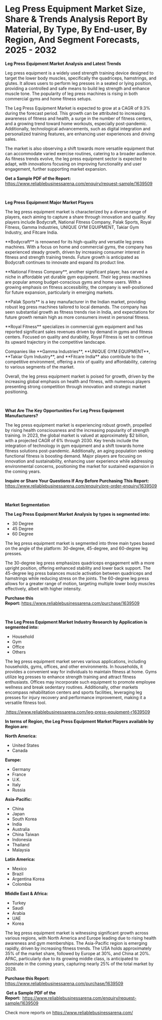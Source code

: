 <p><h1>Leg Press Equipment Market Size, Share & Trends Analysis Report By Material, By Type, By End-user, By Region, And Segment Forecasts, 2025 - 2032</h1></p><p><strong>Leg Press Equipment Market Analysis and Latest Trends</strong></p>
<p><p>Leg press equipment is a widely used strength training device designed to target the lower body muscles, specifically the quadriceps, hamstrings, and glutes. It allows users to perform leg presses in a seated or lying position, providing a controlled and safe means to build leg strength and enhance muscle tone. The popularity of leg press machines is rising in both commercial gyms and home fitness setups.</p><p>The Leg Press Equipment Market is expected to grow at a CAGR of 9.3% during the forecast period. This growth can be attributed to increasing awareness of fitness and health, a surge in the number of fitness centers, and a growing trend toward home workouts, especially post-pandemic. Additionally, technological advancements, such as digital integration and personalized training features, are enhancing user experiences and driving sales. </p><p>The market is also observing a shift towards more versatile equipment that can accommodate varied exercise routines, catering to a broader audience. As fitness trends evolve, the leg press equipment sector is expected to adapt, with innovations focusing on improving functionality and user engagement, further supporting market expansion.</p></p>
<p><strong>Get a Sample PDF of the Report:&nbsp;</strong> <a href="https://www.reliablebusinessarena.com/enquiry/request-sample/1639509?utm_campaign=1841&utm_medium=2&utm_source=Github&utm_content=ia&utm_term=22022025&utm_id=leg-press-equipment">https://www.reliablebusinessarena.com/enquiry/request-sample/1639509</a></p>
<p>&nbsp;</p>
<p><strong>Leg Press Equipment Major Market Players</strong></p>
<p><p>The leg press equipment market is characterized by a diverse range of players, each aiming to capture a share through innovation and quality. Key players include Bodycraft, National Fitness Company, Palak Sports, Royal Fitness, Gamma Industries, UNIQUE GYM EQUIPMENT, Takiar Gym Industry, and Fitcare India.</p><p>**Bodycraft** is renowned for its high-quality and versatile leg press machines. With a focus on home and commercial gyms, the company has experienced steady growth, driven by increasing consumer interest in fitness and strength training trends. Future growth is anticipated as Bodycraft continues to innovate and expand its product line.</p><p>**National Fitness Company**, another significant player, has carved a niche in affordable yet durable gym equipment. Their leg press machines are popular among budget-conscious gyms and home users. With a growing emphasis on fitness accessibility, the company is well-positioned for future expansion, particularly in emerging markets.</p><p>**Palak Sports** is a key manufacturer in the Indian market, providing robust leg press machines tailored to local demands. The company has seen substantial growth as fitness trends rise in India, and expectations for future growth remain high as more consumers invest in personal fitness.</p><p>**Royal Fitness** specializes in commercial gym equipment and has reported significant sales revenues driven by demand in gyms and fitness centers. Focused on quality and durability, Royal Fitness is set to continue its upward trajectory in the competitive landscape.</p><p>Companies like **Gamma Industries**, **UNIQUE GYM EQUIPMENT**, **Takiar Gym Industry**, and **Fitcare India** also contribute to the competitive environment, offering a mix of quality and affordability, catering to various segments of the market.</p><p>Overall, the leg press equipment market is poised for growth, driven by the increasing global emphasis on health and fitness, with numerous players presenting strong competition through innovation and strategic market positioning.</p></p>
<p>&nbsp;</p>
<p><strong>What Are The Key Opportunities For Leg Press Equipment Manufacturers?</strong></p>
<p><p>The leg press equipment market is experiencing robust growth, propelled by rising health consciousness and the increasing popularity of strength training. In 2023, the global market is valued at approximately $2 billion, with a projected CAGR of 6% through 2030. Key trends include the integration of technology in gym equipment and a shift towards home fitness solutions post-pandemic. Additionally, an aging population seeking functional fitness is boosting demand. Major players are focusing on innovation and sustainability, enhancing user experience while addressing environmental concerns, positioning the market for sustained expansion in the coming years.</p></p>
<p><strong>Inquire or Share Your Questions If Any Before Purchasing This Report:</strong> <a href="https://www.reliablebusinessarena.com/enquiry/pre-order-enquiry/1639509?utm_campaign=1841&utm_medium=2&utm_source=Github&utm_content=ia&utm_term=22022025&utm_id=leg-press-equipment">https://www.reliablebusinessarena.com/enquiry/pre-order-enquiry/1639509</a></p>
<p>&nbsp;</p>
<p><strong>Market Segmentation</strong></p>
<p><strong>The Leg Press Equipment Market Analysis by types is segmented into:</strong></p>
<p><ul><li>30 Degree</li><li>45 Degree</li><li>60 Degree</li></ul></p>
<p><p>The leg press equipment market is segmented into three main types based on the angle of the platform: 30-degree, 45-degree, and 60-degree leg presses. </p><p>The 30-degree leg press emphasizes quadriceps engagement with a more upright position, offering enhanced stability and lower back support. The 45-degree leg press balances muscle activation between quadriceps and hamstrings while reducing stress on the joints. The 60-degree leg press allows for a greater range of motion, targeting multiple lower body muscles effectively, albeit with higher intensity.</p></p>
<p><strong>Purchase this Report:&nbsp;</strong><a href="https://www.reliablebusinessarena.com/purchase/1639509?utm_campaign=1841&utm_medium=2&utm_source=Github&utm_content=ia&utm_term=22022025&utm_id=leg-press-equipment">https://www.reliablebusinessarena.com/purchase/1639509</a></p>
<p>&nbsp;</p>
<p><strong>The Leg Press Equipment Market Industry Research by Application is segmented into:</strong></p>
<p><ul><li>Household</li><li>Gym</li><li>Office</li><li>Others</li></ul></p>
<p><p>The leg press equipment market serves various applications, including households, gyms, offices, and other environments. In households, it provides a convenient way for individuals to maintain fitness at home. Gyms utilize leg presses to enhance strength training and attract fitness enthusiasts. Offices may incorporate such equipment to promote employee wellness and break sedentary routines. Additionally, other markets encompass rehabilitation centers and sports facilities, leveraging leg presses for injury recovery and performance improvement, making it a versatile fitness tool.</p></p>
<p><a href="https://www.reliablebusinessarena.com/leg-press-equipment-r1639509?utm_campaign=1841&utm_medium=2&utm_source=Github&utm_content=ia&utm_term=22022025&utm_id=leg-press-equipment">&nbsp;https://www.reliablebusinessarena.com/leg-press-equipment-r1639509</a></p>
<p><strong>In terms of Region, the Leg Press Equipment Market Players available by Region are:</strong></p>
<p>
    <p> <strong> North America: </strong>
        <ul>
            <li>United States</li>
            <li>Canada</li>
        </ul>
        </p> 
    <p> <strong> Europe: </strong>
        <ul>
            <li>Germany</li>
            <li>France</li>
            <li>U.K.</li>
            <li>Italy</li>
            <li>Russia</li>
        </ul>
        </p> 
    <p> <strong> Asia-Pacific: </strong>
        <ul>
            <li>China</li>
            <li>Japan</li>
            <li>South Korea</li>
            <li>India</li>
            <li>Australia</li>
            <li>China Taiwan</li>
            <li>Indonesia</li>
            <li>Thailand</li>
            <li>Malaysia</li>
        </ul>
        </p> 
    <p> <strong> Latin America: </strong>
        <ul>
            <li>Mexico</li>
            <li>Brazil</li>
            <li>Argentina Korea</li>
            <li>Colombia</li>
        </ul>
        </p> 
    <p> <strong> Middle East & Africa: </strong>
        <ul>
            <li>Turkey</li>
            <li>Saudi</li>
            <li>Arabia</li>
            <li>UAE</li>
            <li>Korea</li>
        </ul>
    </p>
    </p>
<p><p>The leg press equipment market is witnessing significant growth across various regions, with North America and Europe leading due to rising health awareness and gym memberships. The Asia-Pacific region is emerging rapidly, driven by increasing fitness trends. The USA holds approximately 35% of the market share, followed by Europe at 30%, and China at 20%. APAC, particularly due to its growing middle class, is anticipated to dominate in the coming years, capturing nearly 25% of the total market by 2028.</p></p>
<p><strong>Purchase this Report: </strong><a href="https://www.reliablebusinessarena.com/purchase/1639509?utm_campaign=1841&utm_medium=2&utm_source=Github&utm_content=ia&utm_term=22022025&utm_id=leg-press-equipment">https://www.reliablebusinessarena.com/purchase/1639509</a></p>
<p>&nbsp;<strong>Get a Sample PDF of the Report:&nbsp;&nbsp;</strong><a href="https://www.reliablebusinessarena.com/enquiry/request-sample/1639509?utm_campaign=1841&utm_medium=2&utm_source=Github&utm_content=ia&utm_term=22022025&utm_id=leg-press-equipment">https://www.reliablebusinessarena.com/enquiry/request-sample/1639509</a></p>
<p><strong></strong></p>
<p>Check more reports on <a href="https://www.reliablebusinessarena.com/?utm_campaign=1841&utm_medium=2&utm_source=Github&utm_content=ia&utm_term=22022025&utm_id=leg-press-equipment">https://www.reliablebusinessarena.com/</a></p>